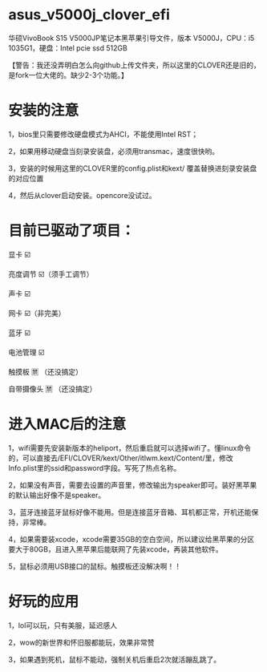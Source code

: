 # asus_v5000j_clover_efi

华硕VivoBook S15 V5000JP笔记本黑苹果引导文件，版本 V5000J，CPU：i5 1035G1，硬盘：Intel pcie ssd 512GB

【警告：我还没弄明白怎么向github上传文件夹，所以这里的CLOVER还是旧的，是fork一位大佬的。缺少2-3个功能。】

# 安装的注意

1，bios里只需要修改硬盘模式为AHCI，不能使用Intel RST；

2，如果用移动硬盘当刻录安装盘，必须用transmac，速度很快哟。

3，安装的时候用这里的CLOVER里的config.plist和kext/ 覆盖替换进刻录安装盘的对应位置

4，然后从clover启动安装。opencore没试过。

# 目前已驱动了项目：

显卡 ☑️

亮度调节 ☑️（须手工调节）

声卡 ☑️

网卡 ☑️（非完美）

蓝牙 ☑️

电池管理 ☑️

触摸板 🈲️ （还没搞定）

自带摄像头 🈲️ （还没搞定）

# 进入MAC后的注意

1，wifi需要先安装新版本的heliport，然后重启就可以选择wifi了。懂linux命令的，可以直接去/EFI/CLOVER/kext/Other/itlwm.kext/Content/里，修改Info.plist里的ssid和password字段。写死了热点名称。

2，如果没有声音，需要去设置的声音里，修改输出为speaker即可。装好黑苹果的默认输出好像不是speaker。

3，蓝牙连接蓝牙鼠标好像不能用。但是连接蓝牙音箱、耳机都正常，开机还能保持，非常棒。

4，如果需要装xcode，xcode需要35GB的空白空间，所以建议给黑苹果的分区要大于80GB，且进入黑苹果后能联网了先装xcode，再装其他软件。

5，鼠标必须用USB接口的鼠标。触摸板还没解决啊！！


# 好玩的应用
1，lol可以玩，只有美服，延迟感人

2，wow的新世界和怀旧服都能玩，效果非常赞

3，如果遇到死机，鼠标不能动，强制关机后重启2次就活蹦乱跳了。


